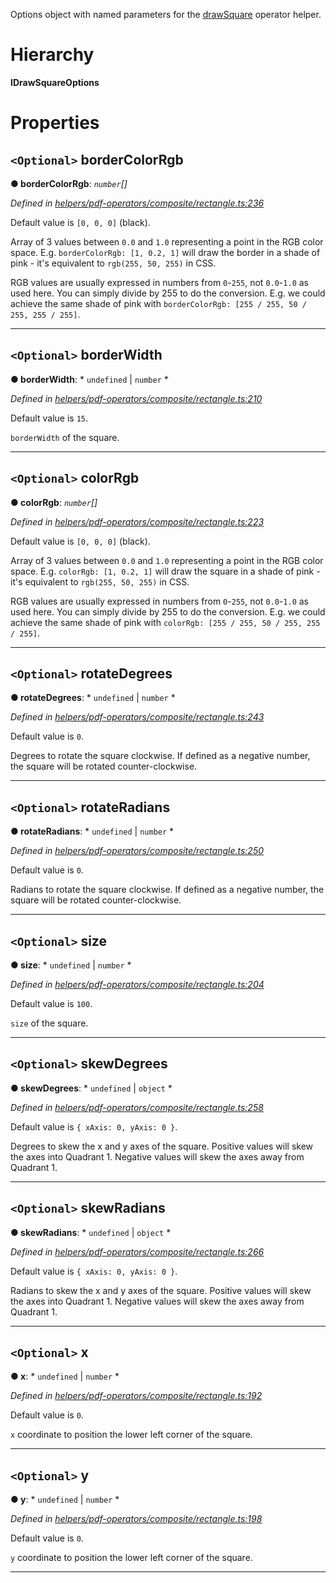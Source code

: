 

Options object with named parameters for the [drawSquare](../modules/_helpers_pdf_operators_composite_rectangle_.md#drawsquare) operator helper.

# Hierarchy

**IDrawSquareOptions**

# Properties

<a id="bordercolorrgb"></a>

## `<Optional>` borderColorRgb

**● borderColorRgb**: *`number`[]*

*Defined in [helpers/pdf-operators/composite/rectangle.ts:236](https://github.com/Hopding/pdf-lib/blob/21a2bec/src/helpers/pdf-operators/composite/rectangle.ts#L236)*

Default value is `[0, 0, 0]` (black).

Array of 3 values between `0.0` and `1.0` representing a point in the RGB color space. E.g. `borderColorRgb: [1, 0.2, 1]` will draw the border in a shade of pink - it's equivalent to `rgb(255, 50, 255)` in CSS.

RGB values are usually expressed in numbers from `0`-`255`, not `0.0`-`1.0` as used here. You can simply divide by 255 to do the conversion. E.g. we could achieve the same shade of pink with `borderColorRgb: [255 / 255, 50 / 255, 255 / 255]`.

___
<a id="borderwidth"></a>

## `<Optional>` borderWidth

**● borderWidth**: * `undefined` &#124; `number`
*

*Defined in [helpers/pdf-operators/composite/rectangle.ts:210](https://github.com/Hopding/pdf-lib/blob/21a2bec/src/helpers/pdf-operators/composite/rectangle.ts#L210)*

Default value is `15`.

`borderWidth` of the square.

___
<a id="colorrgb"></a>

## `<Optional>` colorRgb

**● colorRgb**: *`number`[]*

*Defined in [helpers/pdf-operators/composite/rectangle.ts:223](https://github.com/Hopding/pdf-lib/blob/21a2bec/src/helpers/pdf-operators/composite/rectangle.ts#L223)*

Default value is `[0, 0, 0]` (black).

Array of 3 values between `0.0` and `1.0` representing a point in the RGB color space. E.g. `colorRgb: [1, 0.2, 1]` will draw the square in a shade of pink - it's equivalent to `rgb(255, 50, 255)` in CSS.

RGB values are usually expressed in numbers from `0`-`255`, not `0.0`-`1.0` as used here. You can simply divide by 255 to do the conversion. E.g. we could achieve the same shade of pink with `colorRgb: [255 / 255, 50 / 255, 255 / 255]`.

___
<a id="rotatedegrees"></a>

## `<Optional>` rotateDegrees

**● rotateDegrees**: * `undefined` &#124; `number`
*

*Defined in [helpers/pdf-operators/composite/rectangle.ts:243](https://github.com/Hopding/pdf-lib/blob/21a2bec/src/helpers/pdf-operators/composite/rectangle.ts#L243)*

Default value is `0`.

Degrees to rotate the square clockwise. If defined as a negative number, the square will be rotated counter-clockwise.

___
<a id="rotateradians"></a>

## `<Optional>` rotateRadians

**● rotateRadians**: * `undefined` &#124; `number`
*

*Defined in [helpers/pdf-operators/composite/rectangle.ts:250](https://github.com/Hopding/pdf-lib/blob/21a2bec/src/helpers/pdf-operators/composite/rectangle.ts#L250)*

Default value is `0`.

Radians to rotate the square clockwise. If defined as a negative number, the square will be rotated counter-clockwise.

___
<a id="size"></a>

## `<Optional>` size

**● size**: * `undefined` &#124; `number`
*

*Defined in [helpers/pdf-operators/composite/rectangle.ts:204](https://github.com/Hopding/pdf-lib/blob/21a2bec/src/helpers/pdf-operators/composite/rectangle.ts#L204)*

Default value is `100`.

`size` of the square.

___
<a id="skewdegrees"></a>

## `<Optional>` skewDegrees

**● skewDegrees**: * `undefined` &#124; `object`
*

*Defined in [helpers/pdf-operators/composite/rectangle.ts:258](https://github.com/Hopding/pdf-lib/blob/21a2bec/src/helpers/pdf-operators/composite/rectangle.ts#L258)*

Default value is `{ xAxis: 0, yAxis: 0 }`.

Degrees to skew the x and y axes of the square. Positive values will skew the axes into Quadrant 1. Negative values will skew the axes away from Quadrant 1.

___
<a id="skewradians"></a>

## `<Optional>` skewRadians

**● skewRadians**: * `undefined` &#124; `object`
*

*Defined in [helpers/pdf-operators/composite/rectangle.ts:266](https://github.com/Hopding/pdf-lib/blob/21a2bec/src/helpers/pdf-operators/composite/rectangle.ts#L266)*

Default value is `{ xAxis: 0, yAxis: 0 }`.

Radians to skew the x and y axes of the square. Positive values will skew the axes into Quadrant 1. Negative values will skew the axes away from Quadrant 1.

___
<a id="x"></a>

## `<Optional>` x

**● x**: * `undefined` &#124; `number`
*

*Defined in [helpers/pdf-operators/composite/rectangle.ts:192](https://github.com/Hopding/pdf-lib/blob/21a2bec/src/helpers/pdf-operators/composite/rectangle.ts#L192)*

Default value is `0`.

`x` coordinate to position the lower left corner of the square.

___
<a id="y"></a>

## `<Optional>` y

**● y**: * `undefined` &#124; `number`
*

*Defined in [helpers/pdf-operators/composite/rectangle.ts:198](https://github.com/Hopding/pdf-lib/blob/21a2bec/src/helpers/pdf-operators/composite/rectangle.ts#L198)*

Default value is `0`.

`y` coordinate to position the lower left corner of the square.

___

